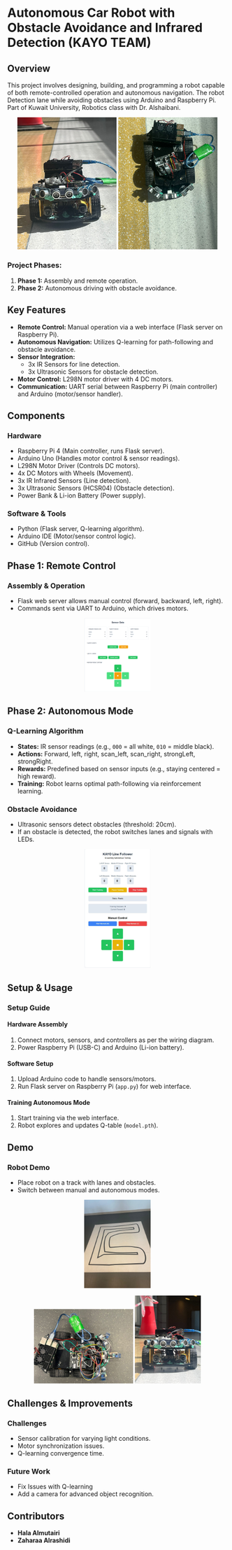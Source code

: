 # Autonomous Car Robot with Obstacle Avoidance and Infrared Detection (KAYO TEAM)

## Overview
This project involves designing, building, and programming a robot capable of both remote-controlled operation and autonomous navigation. The robot Detection  lane while avoiding obstacles using Arduino and Raspberry Pi. Part of Kuwait University, Robotics class with Dr. Alshaibani.

<p align="center">
  <img src="Photos/car3.jpg" alt="Car 3" width="45%">
  <img src="Photos/car4.jpg" alt="Car 4" width="45%">
</p>

### Project Phases:
1. **Phase 1:** Assembly and remote operation.
2. **Phase 2:** Autonomous driving with obstacle avoidance.

## Key Features
- **Remote Control:** Manual operation via a web interface (Flask server on Raspberry Pi).
- **Autonomous Navigation:** Utilizes Q-learning for path-following and obstacle avoidance.
- **Sensor Integration:**
  - 3x IR Sensors for line detection.
  - 3x Ultrasonic Sensors for obstacle detection.
- **Motor Control:** L298N motor driver with 4 DC motors.
- **Communication:** UART serial between Raspberry Pi (main controller) and Arduino (motor/sensor handler).

## Components

### **Hardware**
- Raspberry Pi 4 (Main controller, runs Flask server).
- Arduino Uno (Handles motor control & sensor readings).
- L298N Motor Driver (Controls DC motors).
- 4x DC Motors with Wheels (Movement).
- 3x IR Infrared Sensors (Line detection).
- 3x Ultrasonic Sensors (HCSR04) (Obstacle detection).
- Power Bank & Li-ion Battery (Power supply).

### **Software & Tools**
- Python (Flask server, Q-learning algorithm).
- Arduino IDE (Motor/sensor control logic).
- GitHub (Version control).

## Phase 1: Remote Control

### **Assembly & Operation**
- Flask web server allows manual control (forward, backward, left, right).
- Commands sent via UART to Arduino, which drives motors.
<p align="center">
  <img src="Photos/pahse1-website.png" alt="Phase 1 Website" width="30%">
</p>

## Phase 2: Autonomous Mode

### **Q-Learning Algorithm**
- **States:** IR sensor readings (e.g., `000` = all white, `010` = middle black).
- **Actions:** Forward, left, right, scan_left, scan_right, strongLeft, strongRight.
- **Rewards:** Predefined based on sensor inputs (e.g., staying centered = high reward).
- **Training:** Robot learns optimal path-following via reinforcement learning.

### **Obstacle Avoidance**
- Ultrasonic sensors detect obstacles (threshold: 20cm).
- If an obstacle is detected, the robot switches lanes and signals with LEDs.
  
<p align="center">
  <img src="Photos/phase2-website.jpg" alt="Phase 2 Website" width="30%">
</p>

## Setup & Usage

### **Setup Guide**
#### **Hardware Assembly**
1. Connect motors, sensors, and controllers as per the wiring diagram.
2. Power Raspberry Pi (USB-C) and Arduino (Li-ion battery).

#### **Software Setup**
1. Upload Arduino code to handle sensors/motors.
2. Run Flask server on Raspberry Pi (`app.py`) for web interface.

#### **Training Autonomous Mode**
1. Start training via the web interface.
2. Robot explores and updates Q-table (`model.pth`).

## Demo

### **Robot Demo**
- Place robot on a track with lanes and obstacles.
- Switch between manual and autonomous modes.

<p align="center">
  <img src="Photos/maze.jpg" alt="Maze" width="30%">
</p>

<p align="center">
  <img src="Photos/car1.jpg" alt="Car 1" width="45%">
  <img src="Photos/car2.jpg" alt="Car 2" width="30%">
</p>

## Challenges & Improvements

### **Challenges**
- Sensor calibration for varying light conditions.
- Motor synchronization issues.
- Q-learning convergence time.

### **Future Work**
- Fix Issues with Q-learning
- Add a camera for advanced object recognition.

## Contributors
- **Hala Almutairi**
- **Zaharaa Alrashidi**
